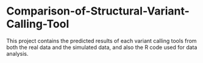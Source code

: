 # Comparison-of-Structural-Variant-Calling-Tool

This project contains the predicted results of each variant calling tools from both the real data and the simulated data, and also the R code used for data analysis.
